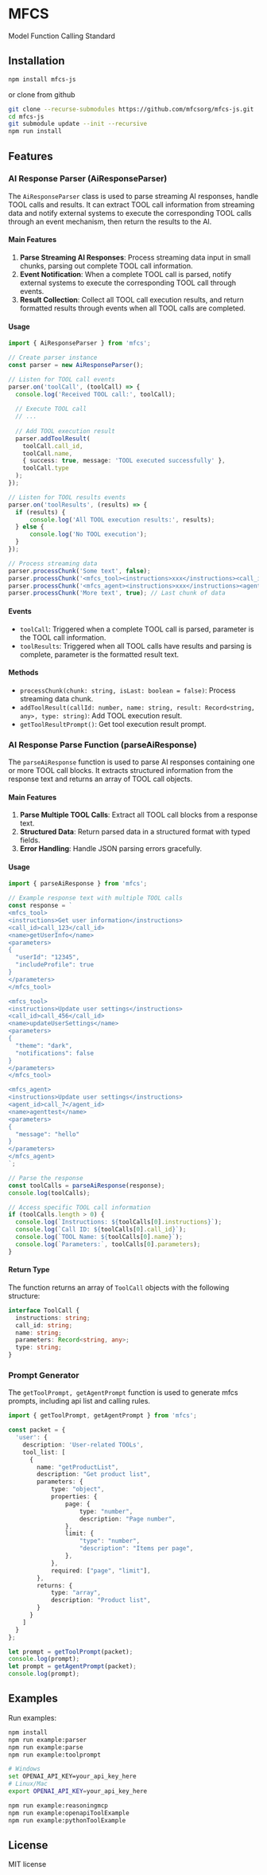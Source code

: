 # MFCS

Model Function Calling Standard

## Installation

```bash
npm install mfcs-js
```

or clone from github

```bash
git clone --recurse-submodules https://github.com/mfcsorg/mfcs-js.git
cd mfcs-js
git submodule update --init --recursive
npm run install
```

## Features

### AI Response Parser (AiResponseParser)

The `AiResponseParser` class is used to parse streaming AI responses, handle TOOL calls and results. It can extract TOOL call information from streaming data and notify external systems to execute the corresponding TOOL calls through an event mechanism, then return the results to the AI.

#### Main Features

1. **Parse Streaming AI Responses**: Process streaming data input in small chunks, parsing out complete TOOL call information.
2. **Event Notification**: When a complete TOOL call is parsed, notify external systems to execute the corresponding TOOL call through events.
3. **Result Collection**: Collect all TOOL call execution results, and return formatted results through events when all TOOL calls are completed.

#### Usage

```typescript
import { AiResponseParser } from 'mfcs';

// Create parser instance
const parser = new AiResponseParser();

// Listen for TOOL call events
parser.on('toolCall', (toolCall) => {
  console.log('Received TOOL call:', toolCall);
  
  // Execute TOOL call
  // ...
  
  // Add TOOL execution result
  parser.addToolResult(
    toolCall.call_id,
    toolCall.name,
    { success: true, message: 'TOOL executed successfully' },
    toolCall.type
  );
});

// Listen for TOOL results events
parser.on('toolResults', (results) => {
  if (results) {
      console.log('All TOOL execution results:', results);
  } else {
      console.log('No TOOL execution');
  }
});

// Process streaming data
parser.processChunk('Some text', false);
parser.processChunk('<mfcs_tool><instructions>xxx</instructions><call_id>1</call_id><name>toolName</name><parameters>{"param": "value"}</parameters></mfcs_tool>', false);
parser.processChunk('<mfcs_agent><instructions>xxx</instructions><agent_id>1</agent_id><name>toolName</name><parameters>{"param": "value"}</parameters></mfcs_agent>', false);
parser.processChunk('More text', true); // Last chunk of data
```

#### Events

- `toolCall`: Triggered when a complete TOOL call is parsed, parameter is the TOOL call information.
- `toolResults`: Triggered when all TOOL calls have results and parsing is complete, parameter is the formatted result text.

#### Methods

- `processChunk(chunk: string, isLast: boolean = false)`: Process streaming data chunk.
- `addToolResult(callId: number, name: string, result: Record<string, any>, type: string)`: Add TOOL execution result.
- `getToolResultPrompt()`: Get tool execution result prompt.

### AI Response Parse Function (parseAiResponse)

The `parseAiResponse` function is used to parse AI responses containing one or more TOOL call blocks. It extracts structured information from the response text and returns an array of TOOL call objects.

#### Main Features

1. **Parse Multiple TOOL Calls**: Extract all TOOL call blocks from a response text.
2. **Structured Data**: Return parsed data in a structured format with typed fields.
3. **Error Handling**: Handle JSON parsing errors gracefully.

#### Usage

```typescript
import { parseAiResponse } from 'mfcs';

// Example response text with multiple TOOL calls
const response = `
<mfcs_tool>
<instructions>Get user information</instructions>
<call_id>call_123</call_id>
<name>getUserInfo</name>
<parameters>
{
  "userId": "12345",
  "includeProfile": true
}
</parameters>
</mfcs_tool>

<mfcs_tool>
<instructions>Update user settings</instructions>
<call_id>call_456</call_id>
<name>updateUserSettings</name>
<parameters>
{
  "theme": "dark",
  "notifications": false
}
</parameters>
</mfcs_tool>

<mfcs_agent>
<instructions>Update user settings</instructions>
<agent_id>call_7</agent_id>
<name>agenttest</name>
<parameters>
{
  "message": "hello"
}
</parameters>
</mfcs_agent>
`;

// Parse the response
const toolCalls = parseAiResponse(response);
console.log(toolCalls);

// Access specific TOOL call information
if (toolCalls.length > 0) {
  console.log(`Instructions: ${toolCalls[0].instructions}`);
  console.log(`Call ID: ${toolCalls[0].call_id}`);
  console.log(`TOOL Name: ${toolCalls[0].name}`);
  console.log(`Parameters:`, toolCalls[0].parameters);
}
```

#### Return Type

The function returns an array of `ToolCall` objects with the following structure:

```typescript
interface ToolCall {
  instructions: string;
  call_id: string;
  name: string;
  parameters: Record<string, any>;
  type: string;
}
```

### Prompt Generator

The `getToolPrompt, getAgentPrompt` function is used to generate mfcs prompts, including api list and calling rules.

```typescript
import { getToolPrompt, getAgentPrompt } from 'mfcs';

const packet = {
  'user': {
    description: 'User-related TOOLs',
    tool_list: [
      {
        name: "getProductList",
        description: "Get product list",
        parameters: {
            type: "object",
            properties: {
                page: {
                    type: "number",
                    description: "Page number",
                },
                limit: {
                    "type": "number",
                    "description": "Items per page",
                },
            },
            required: ["page", "limit"],
        },
        returns: {
            type: "array",
            description: "Product list",
        }
      }
    ]
  }
};

let prompt = getToolPrompt(packet);
console.log(prompt);
let prompt = getAgentPrompt(packet);
console.log(prompt);
```

## Examples

Run examples:

```bash
npm install
npm run example:parser
npm run example:parse
npm run example:toolprompt

# Windows
set OPENAI_API_KEY=your_api_key_here
# Linux/Mac
export OPENAI_API_KEY=your_api_key_here

npm run example:reasoningmcp
npm run example:openapiToolExample
npm run example:pythonToolExample
```

## License

MIT license
